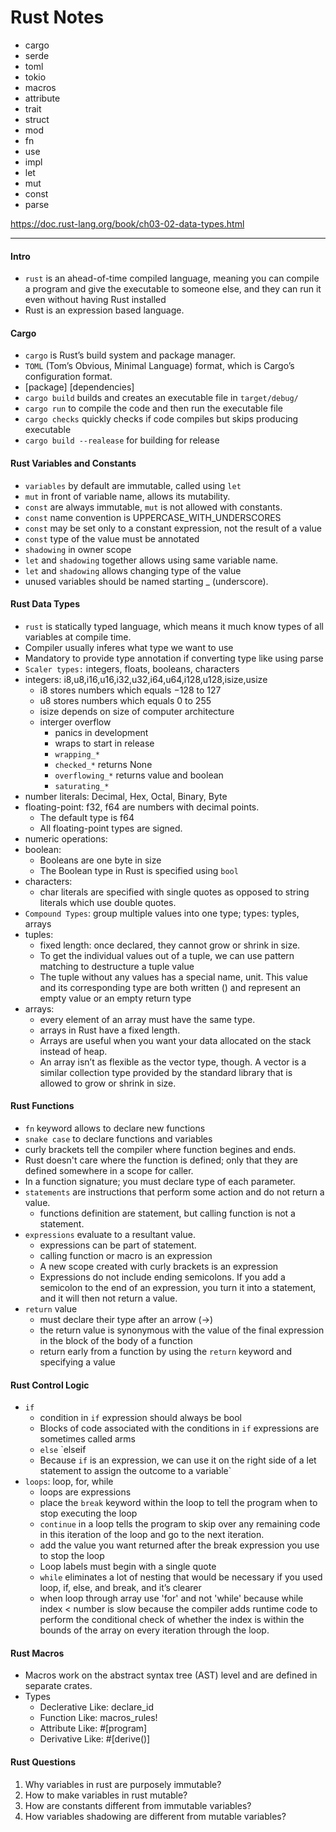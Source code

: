 # Rust Notes

- cargo
- serde
- toml
- tokio
- macros
- attribute
- trait
- struct
- mod
- fn
- use
- impl
- let
- mut
- const
- parse

https://doc.rust-lang.org/book/ch03-02-data-types.html

---
#### Intro
- `rust` is an ahead-of-time compiled language, meaning you can compile a program and give the executable to someone else, and they can run it even without having Rust installed
- Rust is an expression based language.

#### Cargo
- `cargo` is Rust’s build system and package manager.
- `TOML` (Tom’s Obvious, Minimal Language) format, which is Cargo’s configuration format.
- [package] [dependencies]
- `cargo build` builds and creates an executable file in `target/debug/`
- `cargo run` to compile the code and then run the executable file
- `cargo checks` quickly checks if code compiles but skips producing executable
- `cargo build --realease` for building for release

#### Rust Variables and Constants
- `variables` by default are immutable, called using `let`
- `mut` in front of variable name, allows its mutability.
- `const` are always immutable, `mut` is not allowed with constants. 
- `const` name convention is UPPERCASE_WITH_UNDERSCORES
- `const` may be set only to a constant expression, not the result of a value
- `const` type of the value must be annotated
- `shadowing` in owner scope
- `let` and `shadowing` together allows using same variable name.
- `let` and `shadowing` allows changing type of the value
- unused variables should be named starting _ (underscore).

#### Rust Data Types
- `rust` is statically typed language, which means it much know types of all variables at compile time.
- Compiler usually inferes what type we want to use
- Mandatory to provide type annotation if converting type like using parse
- `Scaler types:` integers, floats, booleans, characters
- integers: i8,u8,i16,u16,i32,u32,i64,u64,i128,u128,isize,usize
    - i8 stores numbers which equals −128 to 127
    - u8 stores numbers which equals 0 to 255
    - isize depends on size of computer architecture
    - interger overflow
        - panics in development
        - wraps to start in release
        - `wrapping_*`
        - `checked_*` returns None
        - `overflowing_*` returns value and boolean
        - `saturating_*`
- number literals: Decimal, Hex, Octal, Binary, Byte
- floating-point: f32, f64 are numbers with decimal points.
    - The default type is f64
    - All floating-point types are signed.
- numeric operations:
- boolean:
    - Booleans are one byte in size
    - The Boolean type in Rust is specified using `bool`
- characters:
    - char literals are specified with single quotes as opposed to string literals which use double quotes.
- `Compound Types`: group multiple values into one type; types: typles, arrays
- tuples:
    - fixed length: once declared, they cannot grow or shrink in size.
    - To get the individual values out of a tuple, we can use pattern matching to destructure a tuple value
    - The tuple without any values has a special name, unit. This value and its corresponding type are both written () and represent an empty value or an empty return type
- arrays: 
    - every element of an array must have the same type.
    - arrays in Rust have a fixed length.
    - Arrays are useful when you want your data allocated on the stack instead of heap.
    -  An array isn’t as flexible as the vector type, though. A vector is a similar collection type provided by the standard library that is allowed to grow or shrink in size. 

#### Rust Functions
- `fn` keyword allows to declare new functions
- `snake case` to declare functions and variables
- curly brackets tell the compiler where function begines and ends. 
- Rust doesn't care where the function is defined; only that they are defined somewhere in a scope for caller. 
- In a function signature; you must declare type of each parameter.
- `statements` are instructions that perform some action and do not return a value.
    - functions definition are statement, but calling function is not a statement.
- `expressions` evaluate to a resultant value.
    - expressions can be part of statement.
    - calling function or macro is an expression
    - A new scope created with curly brackets is an expression
    - Expressions do not include ending semicolons. If you add a semicolon to the end of an expression, you turn it into a statement, and it will then not return a value.
- `return` value
    - must declare their type after an arrow (->)
    - the return value is synonymous with the value of the final expression in the block of the body of a function
    - return early from a function by using the `return` keyword and specifying a value

#### Rust Control Logic
- `if`
    - condition in `if` expression should always be bool
    - Blocks of code associated with the conditions in `if` expressions are sometimes called arms
    - `else` `elseif
    - Because `if` is an expression, we can use it on the right side of a let statement to assign the outcome to a variable`
- `loops`: loop, for, while
    - loops are expressions
    - place the `break` keyword within the loop to tell the program when to stop executing the loop
    - `continue` in a loop tells the program to skip over any remaining code in this iteration of the loop and go to the next iteration.
    - add the value you want returned after the break expression you use to stop the loop
    -  Loop labels must begin with a single quote
    -  `while` eliminates a lot of nesting that would be necessary if you used loop, if, else, and break, and it’s clearer
    -  when loop through array use 'for' and not 'while' because while index < number is slow because the compiler adds runtime code to perform the conditional check of whether the index is within the bounds of the array on every iteration through the loop.

#### Rust Macros
- Macros work on the abstract syntax tree (AST) level and are defined in separate crates.
- Types
    - Declerative Like: declare_id
    - Function Like: macros_rules! 
    - Attribute Like: #[program]
    - Derivative Like: #[derive()]

#### Rust Questions
1. Why variables in rust are purposely immutable? 
2. How to make variables in rust mutable? 
3. How are constants different from immutable variables?
4. How variables shadowing are different from mutable variables?
